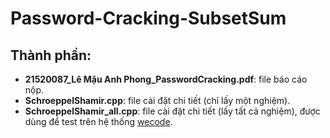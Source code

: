 # Password-Cracking-SubsetSum

## Thành phần:
- **21520087_Lê Mậu Anh Phong_PasswordCracking.pdf**: file báo cáo nộp.
- **SchroeppelShamir.cpp**: file cài đặt chi tiết (chỉ lấy một nghiệm).
- **SchroeppelShamir_all.cpp**: file cài đặt chi tiết (lấy tất cả nghiệm), được dùng để test trên hệ thống [wecode](https://khmt.uit.edu.vn/wecode/it003/assignment/101/856).
